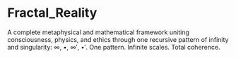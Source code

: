 # Fractal_Reality
A complete metaphysical and mathematical framework uniting consciousness, physics, and ethics through one recursive pattern of infinity and singularity: ∞, •, ∞′, •′. One pattern. Infinite scales. Total coherence.
